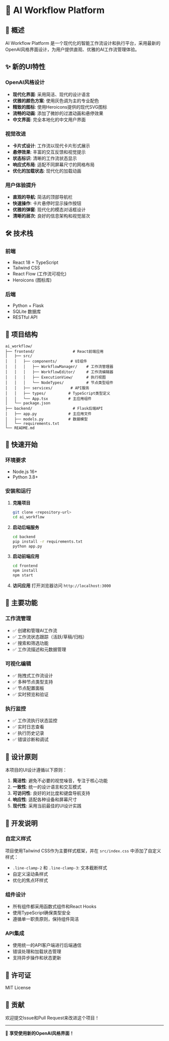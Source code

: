 # 🤖 AI Workflow Platform

## 🚀 概述

AI Workflow Platform 是一个现代化的智能工作流设计和执行平台，采用最新的OpenAI风格界面设计，为用户提供直观、优雅的AI工作流管理体验。

## ✨ 新的UI特性

### OpenAI风格设计
- **现代化界面**: 采用简洁、现代的设计语言
- **优雅的颜色方案**: 使用灰色调为主的专业配色
- **精致的图标**: 使用Heroicons提供的现代SVG图标
- **流畅的动画**: 添加了微妙的过渡动画和悬停效果
- **中文界面**: 完全本地化的中文用户界面

### 视觉改进
- **卡片式设计**: 工作流以现代卡片形式展示
- **悬停效果**: 丰富的交互反馈和视觉提示
- **状态标识**: 清晰的工作流状态显示
- **响应式布局**: 适配不同屏幕尺寸的网格布局
- **优化的加载状态**: 现代化的加载动画

### 用户体验提升
- **直观的导航**: 简洁的顶部导航栏
- **快速操作**: 卡片悬停时显示操作按钮
- **优雅的弹窗**: 现代化的模态对话框设计
- **清晰的层次**: 良好的信息架构和视觉层次

## 🛠️ 技术栈

### 前端
- React 18 + TypeScript
- Tailwind CSS
- React Flow (工作流可视化)
- Heroicons (图标库)

### 后端
- Python + Flask
- SQLite 数据库
- RESTful API

## 📁 项目结构

```
ai_workflow/
├── frontend/                 # React前端应用
│   ├── src/
│   │   ├── components/      # UI组件
│   │   │   ├── WorkflowManager/    # 工作流管理器
│   │   │   ├── WorkflowEditor/     # 工作流编辑器
│   │   │   ├── ExecutionView/      # 执行视图
│   │   │   └── NodeTypes/          # 节点类型组件
│   │   ├── services/        # API服务
│   │   ├── types/          # TypeScript类型定义
│   │   └── App.tsx         # 主应用组件
│   └── package.json
├── backend/                  # Flask后端API
│   ├── app.py              # 主应用文件
│   ├── models.py           # 数据模型
│   └── requirements.txt
└── README.md
```

## 🚀 快速开始

### 环境要求
- Node.js 16+
- Python 3.8+

### 安装和运行

1. **克隆项目**
   ```bash
   git clone <repository-url>
   cd ai_workflow
   ```

2. **启动后端服务**
   ```bash
   cd backend
   pip install -r requirements.txt
   python app.py
   ```

3. **启动前端应用**
   ```bash
   cd frontend
   npm install
   npm start
   ```

4. **访问应用**
   打开浏览器访问 `http://localhost:3000`

## 🎯 主要功能

### 工作流管理
- ✅ 创建和管理AI工作流
- ✅ 工作流状态跟踪（活跃/草稿/归档）
- ✅ 搜索和筛选功能
- ✅ 工作流描述和元数据管理

### 可视化编辑
- ✅ 拖拽式工作流设计
- ✅ 多种节点类型支持
- ✅ 节点配置面板
- ✅ 实时预览和验证

### 执行监控
- ✅ 工作流执行状态监控
- ✅ 实时日志查看
- ✅ 执行历史记录
- ✅ 错误诊断和调试

## 🎨 设计原则

本项目的UI设计遵循以下原则：

1. **简洁性**: 避免不必要的视觉噪音，专注于核心功能
2. **一致性**: 统一的设计语言和交互模式
3. **可访问性**: 良好的对比度和键盘导航支持
4. **响应性**: 适配各种设备和屏幕尺寸
5. **现代性**: 采用当前最佳的UI设计实践

## 🔧 开发说明

### 自定义样式
项目使用Tailwind CSS作为主要样式框架，并在 `src/index.css` 中添加了自定义样式：

- `.line-clamp-2` 和 `.line-clamp-3`: 文本截断样式
- 自定义滚动条样式
- 优化的焦点环样式

### 组件设计
- 所有组件都采用函数式组件和React Hooks
- 使用TypeScript确保类型安全
- 遵循单一职责原则，保持组件简洁

### API集成
- 使用统一的API客户端进行后端通信
- 错误处理和加载状态管理
- 支持异步操作和状态更新

## 📄 许可证

MIT License

## 🤝 贡献

欢迎提交Issue和Pull Request来改进这个项目！

---

🎉 **享受使用新的OpenAI风格界面！**